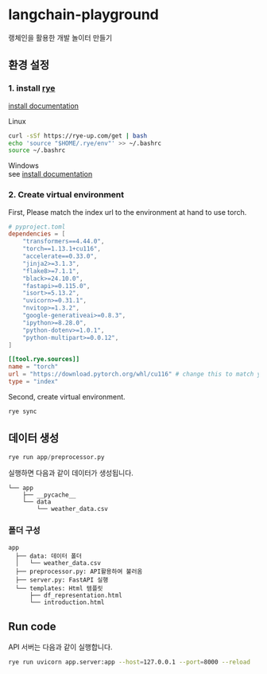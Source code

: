 # langchain-playground
랭체인을 활용한 개발 놀이터 만들기

## 환경 설정

### 1. install [rye](https://github.com/mitsuhiko/rye)

[install documentation](https://rye-up.com/guide/installation/#installing-rye)

Linux
```bash
curl -sSf https://rye-up.com/get | bash
echo 'source "$HOME/.rye/env"' >> ~/.bashrc
source ~/.bashrc
```

Windows  
see [install documentation](https://rye-up.com/guide/installation/)


### 2. Create virtual environment

First, Please match the index url to the environment at hand to use torch.

```toml
# pyproject.toml
dependencies = [
    "transformers==4.44.0",
    "torch==1.13.1+cu116",
    "accelerate==0.33.0",
    "jinja2>=3.1.3",
    "flake8>=7.1.1",
    "black>=24.10.0",
    "fastapi>=0.115.0",
    "isort>=5.13.2",
    "uvicorn>=0.31.1",
    "nvitop>=1.3.2",
    "google-generativeai>=0.8.3",
    "ipython>=8.28.0",
    "python-dotenv>=1.0.1",
    "python-multipart>=0.0.12",
]

[[tool.rye.sources]]
name = "torch"
url = "https://download.pytorch.org/whl/cu116" # change this to match your environment
type = "index"
```

Second, create virtual environment.
```bash
rye sync
```

## 데이터 생성
```python
rye run app/preprocessor.py
```
실행하면 다음과 같이 데이터가 생성됩니다.

```
└── app
    ├── __pycache__
    └── data
        └── weather_data.csv
```

### 폴더 구성
```
app
  ├── data: 데이터 폴더
  │   └── weather_data.csv
  ├── preprocessor.py: API활용하여 불러옴
  ├── server.py: FastAPI 실행
  └── templates: Html 템플릿
      ├── df_representation.html
      └── introduction.html
```
## Run code

API 서버는 다음과 같이 실행합니다.
```sh
rye run uvicorn app.server:app --host=127.0.0.1 --port=8000 --reload
```
